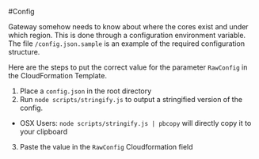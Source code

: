 #Config

Gateway somehow needs to know about where the cores exist and under which region. This is done through a configuration environment variable.
The file `/config.json.sample` is an example of the required configuration structure. 

Here are the steps to put the correct value for the parameter `RawConfig` in the CloudFormation Template.

1. Place a `config.json` in the root directory
2. Run  `node scripts/stringify.js` to output a stringified version of the config.
  * OSX Users: `node scripts/stringify.js | pbcopy` will directly copy it to your clipboard
3. Paste the value in the `RawConfig` Cloudformation field 
